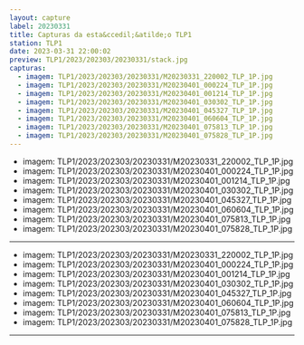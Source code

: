 ```yaml
---
layout: capture
label: 20230331
title: Capturas da esta&ccedil;&atilde;o TLP1
station: TLP1
date: 2023-03-31 22:00:02
preview: TLP1/2023/202303/20230331/stack.jpg
capturas:
  - imagem: TLP1/2023/202303/20230331/M20230331_220002_TLP_1P.jpg
  - imagem: TLP1/2023/202303/20230331/M20230401_000224_TLP_1P.jpg
  - imagem: TLP1/2023/202303/20230331/M20230401_001214_TLP_1P.jpg
  - imagem: TLP1/2023/202303/20230331/M20230401_030302_TLP_1P.jpg
  - imagem: TLP1/2023/202303/20230331/M20230401_045327_TLP_1P.jpg
  - imagem: TLP1/2023/202303/20230331/M20230401_060604_TLP_1P.jpg
  - imagem: TLP1/2023/202303/20230331/M20230401_075813_TLP_1P.jpg
  - imagem: TLP1/2023/202303/20230331/M20230401_075828_TLP_1P.jpg
---
```

  - imagem: TLP1/2023/202303/20230331/M20230331_220002_TLP_1P.jpg
  - imagem: TLP1/2023/202303/20230331/M20230401_000224_TLP_1P.jpg
  - imagem: TLP1/2023/202303/20230331/M20230401_001214_TLP_1P.jpg
  - imagem: TLP1/2023/202303/20230331/M20230401_030302_TLP_1P.jpg
  - imagem: TLP1/2023/202303/20230331/M20230401_045327_TLP_1P.jpg
  - imagem: TLP1/2023/202303/20230331/M20230401_060604_TLP_1P.jpg
  - imagem: TLP1/2023/202303/20230331/M20230401_075813_TLP_1P.jpg
  - imagem: TLP1/2023/202303/20230331/M20230401_075828_TLP_1P.jpg
---
  - imagem: TLP1/2023/202303/20230331/M20230331_220002_TLP_1P.jpg
  - imagem: TLP1/2023/202303/20230331/M20230401_000224_TLP_1P.jpg
  - imagem: TLP1/2023/202303/20230331/M20230401_001214_TLP_1P.jpg
  - imagem: TLP1/2023/202303/20230331/M20230401_030302_TLP_1P.jpg
  - imagem: TLP1/2023/202303/20230331/M20230401_045327_TLP_1P.jpg
  - imagem: TLP1/2023/202303/20230331/M20230401_060604_TLP_1P.jpg
  - imagem: TLP1/2023/202303/20230331/M20230401_075813_TLP_1P.jpg
  - imagem: TLP1/2023/202303/20230331/M20230401_075828_TLP_1P.jpg
---
